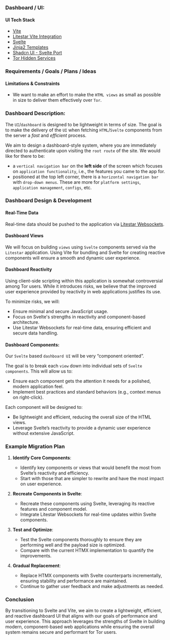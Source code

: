 ### Dashboard / UI:

#### UI Tech Stack

- [Vite](https://vitejs.dev/)
- [Litestar Vite Integration](https://github.com/cofin/litestar-vite)
- [Svelte](https://svelte.dev/)
- [Jinja2 Templates](https://docs.litestar.dev/2/reference/contrib/jinja.html)
- [Shadcn UI - Svelte Port](https://shadcn-svelte.com/)
- [Tor Hidden Services](https://tpo.pages.torproject.net/onion-services/portal/apps/web/)

### Requirements / Goals / Plans / Ideas

#### Limitations & Constraints
- We want to make an effort to make the `HTML views` as small as possible in size to deliver them effectively over `Tor`.

### Dashboard Description:

The `UI`/`dashboard` is designed to be lightweight in terms of size. The goal is to make the delivery of the `UI` when fetching `HTML`/`Svelte` components from the server a *fast* and *efficient* process.

We aim to design a dashboard-style system, where you are immediately directed to authenticate upon visiting the `root route` of the site.
We would like for there to be:
- a `vertical navigation bar` on the **left side** of the screen which focuses on `application functionality`, i.e., the features you came to the app for.
- positioned at the top left corner, there is a `horizontal navigation bar` with `drop-down menus`. These are more for `platform settings`, `application management`, `configs`, etc.

### Dashboard Design & Development

#### Real-Time Data
Real-time data should be pushed to the application via [Litestar Websockets](https://docs.litestar.dev/2/usage/websockets.html#websockets).

#### Dashboard Views
We will focus on building `views` using `Svelte` components served via the `Litestar` application. Using Vite for bundling and Svelte for creating reactive components will ensure a smooth and dynamic user experience.

#### Dashboard Reactivity

Using client-side scripting within this application is somewhat controversial among Tor users. While it introduces risks, we believe that the improved user experience provided by reactivity in web applications justifies its use.

To minimize risks, we will:
- Ensure minimal and secure JavaScript usage.
- Focus on Svelte's strengths in reactivity and component-based architecture.
- Use Litestar Websockets for real-time data, ensuring efficient and secure data handling.

#### Dashboard Components:

Our `Svelte` based `dashboard UI` will be very “component oriented”. 

The goal is to break each `view` down into individual sets of `Svelte components`. This will allow us to:
- Ensure each component gets the attention it needs for a polished, modern application feel.
- Implement best practices and standard behaviors (e.g., context menus on right-click).

Each component will be designed to:
- Be lightweight and efficient, reducing the overall size of the HTML views.
- Leverage Svelte’s reactivity to provide a dynamic user experience without extensive JavaScript.

### Example Migration Plan

1. **Identify Core Components**:
   - Identify key components or views that would benefit the most from Svelte’s reactivity and efficiency.
   - Start with those that are simpler to rewrite and have the most impact on user experience.

2. **Recreate Components in Svelte**:
   - Recreate these components using Svelte, leveraging its reactive features and component model.
   - Integrate Litestar Websockets for real-time updates within Svelte components.

3. **Test and Optimize**:
   - Test the Svelte components thoroughly to ensure they are performing well and the payload size is optimized.
   - Compare with the current HTMX implementation to quantify the improvements.

4. **Gradual Replacement**:
   - Replace HTMX components with Svelte counterparts incrementally, ensuring stability and performance are maintained.
   - Continue to gather user feedback and make adjustments as needed.

### Conclusion

By transitioning to Svelte and Vite, we aim to create a lightweight, efficient, and reactive dashboard UI that aligns with our goals of performance and user experience. This approach leverages the strengths of Svelte in building modern, component-based web applications while ensuring the overall system remains secure and performant for Tor users.